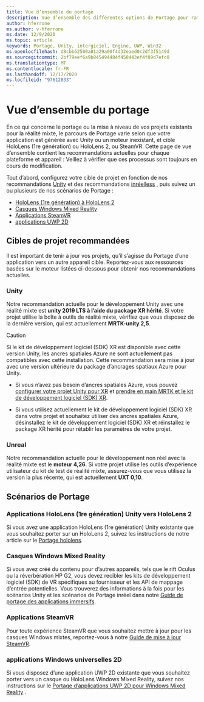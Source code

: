 ```yaml
---
title: Vue d’ensemble du portage
description: Vue d’ensemble des différentes options de Portage pour ramener les applications existantes à la réalité mixte.
author: hferrone
ms.author: v-hferrone
ms.date: 12/9/2020
ms.topic: article
keywords: Portage, Unity, intergiciel, Engine, UWP, Win32
ms.openlocfilehash: d8cbb62500a81a29a00f4d32eaed0c2df3f5149d
ms.sourcegitcommit: 2bf79eef6a9b845494484f458443ef4f89d7efc0
ms.translationtype: MT
ms.contentlocale: fr-FR
ms.lasthandoff: 12/17/2020
ms.locfileid: "97612833"
---
```

# <a name="porting-overview"></a>Vue d’ensemble du portage

En ce qui concerne le portage ou la mise à niveau de vos projets existants pour la réalité mixte, le parcours de Portage varie selon que votre application est générée avec Unity ou un moteur inexistant, et cible HoloLens (1re génération) ou HoloLens 2, ou SteamVR. Cette page de vue d’ensemble contient les recommandations actuelles pour chaque plateforme et appareil : Veillez à vérifier que ces processus sont toujours en cours de modification.

Tout d’abord, configurez votre cible de projet en fonction de nos recommandations [Unity](#unity) et des recommandations [inréelless](#unreal) , puis suivez un ou plusieurs de nos scénarios de Portage :

- [HoloLens (1re génération) à HoloLens 2](#hololens-1st-gen-unity-apps-to-hololens-2)
- [Casques Windows Mixed Reality](#windows-mixed-reality-headsets)
- [Applications SteamVR](#steamvr-applications)
- [applications UWP 2D](#2d-universal-windows-applications)

## <a name="recommended-project-targets"></a>Cibles de projet recommandées

Il est important de tenir à jour vos projets, qu’il s’agisse du Portage d’une application vers un autre appareil cible. Reportez-vous aux ressources basées sur le moteur listées ci-dessous pour obtenir nos recommandations actuelles.

### <a name="unity"></a>Unity

Notre recommandation actuelle pour le développement Unity avec une réalité mixte est **unity 2019 LTS à l’aide du package XR hérité**. Si votre projet utilise la boîte à outils de réalité mixte, vérifiez que vous disposez de la dernière version, qui est actuellement **MRTK-unity 2,5**.

> [!CAUTION]
> Si le kit de développement logiciel (SDK) XR est disponible avec cette version Unity, les ancres spatiales Azure ne sont actuellement pas compatibles avec cette installation. Cette recommandation sera mise à jour avec une version ultérieure du package d’ancrages spatiaux Azure pour Unity. 
> 
> * Si vous n’avez pas besoin d’ancres spatiales Azure, vous pouvez [configurer votre projet Unity pour XR](https://docs.unity3d.com/Manual/configuring-project-for-xr.html) et [prendre en main MRTK et le kit de développement logiciel (SDK) XR](https://microsoft.github.io/MixedRealityToolkit-Unity/Documentation/GettingStartedWithMRTKAndXRSDK.html).
> 
> * Si vous utilisez actuellement le kit de développement logiciel (SDK) XR dans votre projet et souhaitez utiliser des ancres spatiales Azure, désinstallez le kit de développement logiciel (SDK) XR et réinstallez le package XR hérité pour rétablir les paramètres de votre projet.


### <a name="unreal"></a>Unreal 

Notre recommandation actuelle pour le développement non réel avec la réalité mixte est le **moteur 4,26**. Si votre projet utilise les outils d’expérience utilisateur du kit de test de réalité mixte, assurez-vous que vous utilisez la version la plus récente, qui est actuellement **UXT 0,10**.

## <a name="porting-scenarios"></a>Scénarios de Portage

### <a name="hololens-1st-gen-unity-apps-to-hololens-2"></a>Applications HoloLens (1re génération) Unity vers HoloLens 2

Si vous avez une application HoloLens (1re génération) Unity existante que vous souhaitez porter sur un HoloLens 2, suivez les instructions de notre article sur le [Portage hololens](../unity/mrtk-porting-guide.md).

### <a name="windows-mixed-reality-headsets"></a>Casques Windows Mixed Reality

Si vous avez créé du contenu pour d’autres appareils, tels que le rift Oculus ou la réverbération HP G2, vous devez recibler les kits de développement logiciel (SDK) de VR spécifiques au fournisseur et les API de mappage d’entrée potentielles. Vous trouverez des informations à la fois pour les scénarios Unity et les scénarios de Portage inréel dans notre [Guide de portage des applications immersifs](porting-guides.md).

### <a name="steamvr-applications"></a>Applications SteamVR

Pour toute expérience SteamVR que vous souhaitez mettre à jour pour les casques Windows mixtes, reportez-vous à notre [Guide de mise à jour SteamVR](updating-your-steamvr-application-for-windows-mixed-reality.md).

### <a name="2d-universal-windows-applications"></a>applications Windows universelles 2D

Si vous disposez d’une application UWP 2D existante que vous souhaitez porter vers un casque ou HoloLens Windows Mixed Reality, suivez nos instructions sur le [Portage d’applications UWP 2D pour Windows Mixed Reality](building-2d-apps.md) .

